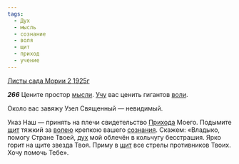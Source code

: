 ```yaml
---
tags:
  - Дух
  - мысль
  - сознание
  - воля
  - щит
  - приход
  - учение
---
```


[Листы сада Мории 2 1925г](https://127.0.0.1:4002/agni/1925)

___266___
Цените простор [мысли](../../../tags/#мысль). [Учу](../../../tags/#учение) вас ценить гигантов [воли](../../../tags/#воля).   

Около вас завяжу Узел Священный — невидимый.   

Указ Наш — принять на плечи свидетельство [Прихода](../../../tags/#приход) Моего. Подымите [щит](../../../tags/#щит) тяжкий за [волею](../../../tags/#воля) крепкою вашего [сознания](../../../tags/#сознание). Скажем: «Владыко, помогу Стране Твоей, [дух](../../../tags/#Дух) мой облечён в кольчугу бесстрашия. Ярко горит на щите звезда Твоя. Приму в [щит](../../../tags/#щит) все стрелы противников Твоих. Хочу помочь Тебе».   

